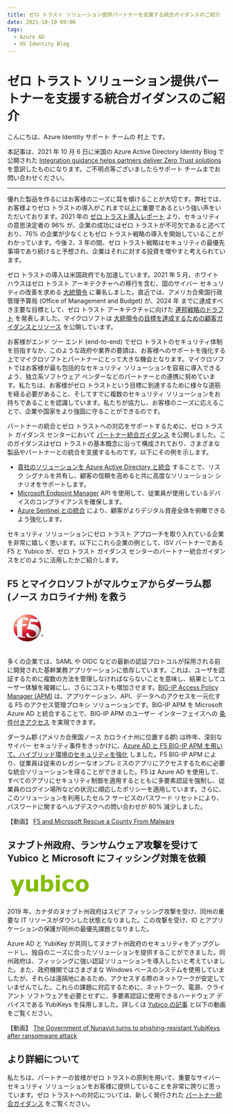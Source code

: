 ```yaml
---
title: ゼロ トラスト ソリューション提供パートナーを支援する統合ガイダンスのご紹介
date: 2021-10-10 09:00
tags:
  - Azure AD
  - US Identity Blog
---
```


# ゼロ トラスト ソリューション提供パートナーを支援する統合ガイダンスのご紹介

こんにちは、Azure Identity サポート チームの 村上 です。

本記事は、2021 年 10 月 6 日に米国の Azure Active Directory Identity Blog で公開された [Integration guidance helps partners deliver Zero Trust solutions](https://techcommunity.microsoft.com/t5/azure-active-directory-identity/integration-guidance-helps-partners-deliver-zero-trust-solutions/ba-p/2810650) を意訳したものになります。ご不明点等ございましたらサポート チームまでお問い合わせください。

---

優れた製品を作るにはお客様のニーズに耳を傾けることが大切です。弊社では、お客様よりゼロ トラストの導入がこれまで以上に重要であるという強い声をいただいております。2021 年の [ゼロ トラスト導入レポート](https://www.microsoft.com/security/blog/2021/07/28/zero-trust-adoption-report-how-does-your-organization-compare/) より、セキュリティの意思決定者の 96% が、企業の成功にはゼロ トラストが不可欠であると述べており、76% の企業が少なくともゼロ トラスト戦略の導入を開始していることがわかっています。今後 2、3 年の間、ゼロ トラスト戦略はセキュリティの最優先事項であり続けると予想され、企業はそれに対する投資を増やすと考えられています。

ゼロ トラストの導入は米国政府でも加速しています。2021 年 5 月、ホワイト ハウスはゼロ トラスト アーキテクチャへの移行を含む、国のサイバー セキュリティの改善を求める [大統領令](https://www.whitehouse.gov/briefing-room/presidential-actions/2021/05/12/executive-order-on-improving-the-nations-cybersecurity/) に署名しました。直近では、アメリカ合衆国行政管理予算局 (Office of Management and Budget) が、2024 年 までに達成すべき主要な目標として、ゼロ トラスト アーキテクチャに向けた [連邦戦略のドラフト](https://www.whitehouse.gov/omb/briefing-room/2021/09/07/office-of-management-and-budget-releases-draft-federal-strategy-for-moving-the-u-s-government-towards-a-zero-trust-architecture/) を発表しました。マイクロソフトは [大統領令の目標を達成するための顧客ガイダンスとリソース](https://www.microsoft.com/en-us/federal/CyberEO.aspx) を公開しています。

お客様がエンド ツー エンド (end-to-end) でゼロ トラストのセキュリティ体制を目指すなか、このような政府や業界の要請は、お客様へのサポートを強化する上でマイクロソフトとパートナーにとって大きな機会となります。マイクロソフトではお客様が最も包括的なセキュリティ ソリューションを容易に導入できるよう、独立系ソフトウェア ベンダーなどのパートナーとの連携に努めています。私たちは、お客様がゼロ トラストという目標に到達するために様々な道筋を経る必要があること、そしてすでに複数のセキュリティ ソリューションをお持ちであることを認識しています。私たちが協力し、お客様のニーズに応えることで、企業や国家をより強固に守ることができるのです。

パートナーの統合とゼロ トラストへの対応をサポートするために、ゼロ トラスト ガイダンス センターにおいて [パートナー統合ガイダンス](https://docs.microsoft.com/ja-jp/security/zero-trust/integrate/overview) を公開しました。このガイダンスはゼロ トラストの基本概念に沿って構成されており、さまざまな製品やパートナーとの統合を支援するものです。以下にその例を示します。

- [貴社のソリューションを Azure Active Directory と統合](https://docs.microsoft.com/ja-jp/security/zero-trust/integrate/identity) することで、リスク シグナルを共有し、顧客の信頼を高めると共に高度なソリューション シナリオをサポートします。
- [Microsoft Endpoint Manager](https://docs.microsoft.com/ja-jp/security/zero-trust/integrate/endpoints#microsoft-endpoint-manager) API を使用して、従業員が使用しているデバイスのコンプライアンスを確保します。
- [Azure Sentinel との統合](https://docs.microsoft.com/ja-jp/security/zero-trust/integrate/visibility-automation-orchestration) により、顧客がよりデジタル資産全体を俯瞰できるよう強化します。

セキュリティ ソリューションにゼロ トラスト アプローチを取り入れている企業を非常に嬉しく思います。以下にこれら企業の例として、ISV パートナーである F5 と Yubico が、ゼロ トラスト ガイダンス センターのパートナー統合ガイダンスをどのように活用したかご紹介します。

## F5 とマイクロソフトがマルウェアからダーラム郡 (ノース カロライナ州) を救う 

![](./integration-guidance-helps-partners-deliver-zero-trust-solutions/F5.png)

多くの企業では、SAML や OIDC などの最新の認証プロトコルが採用される前に開発された基幹業務アプリケーションに依存しています。これは、ユーザを認証するために複数の方法を管理しなければならないことを意味し、結果としてユーザー体験を複雑にし、さらにコストも増加させます。[BIG-IP Access Policy Manager (APM)](https://www.f5.com/products/security/access-policy-manager) は、アプリケーション、API、データへのアクセスを一元化する F5 のアクセス管理プロキシ ソリューションです。BIG-IP APM を Microsoft Azure AD と統合することで、BIG-IP APM のユーザー インターフェイスへの [条件付きアクセス](https://docs.microsoft.com/ja-jp/azure/active-directory/conditional-access/overview) を実現できます。

ダーラム郡 (アメリカ合衆国ノース カロライナ州に位置する郡) は昨年、深刻なサイバー セキュリティ事件をきっかけに、[Azure AD と F5 BIG-IP APM を用いて、ハイブリッド環境のセキュリティを強化](https://techcommunity.microsoft.com/t5/azure-active-directory-identity/durham-county-enhances-security-across-a-hybrid-environment-with/ba-p/1633530) しました。F5 BIG-IP APM により、従業員は従来のレガシーなオンプレミスのアプリにアクセスするために必要な統合ソリューションを得ることができました。F5 は Azure AD を使用して、すべてのアプリにセキュリティ制御を適用するとともに多要素認証を強制し、従業員のログイン場所などの状況に順応したポリシーを適用しています。さらに、このソリューションを利用したセルフ サービスのパスワード リセットにより、パスワードに関するヘルプデスクへの問い合わせが 80% 減少しました。

【動画】 [F5 and Microsoft Rescue a County From Malware](https://www.youtube.com/watch?v=jokwi85vVTA)

## ヌナブト州政府、ランサムウェア攻撃を受けて Yubico と Microsoft にフィッシング対策を依頼

![](./integration-guidance-helps-partners-deliver-zero-trust-solutions/Yubico.png)

2019 年、カナダのヌナブト州政府はスピア フィッシング攻撃を受け、同州の重要な IT リソースがダウンした状態となりました。この攻撃を受け、ID とアプリケーションの保護が同州の最優先課題となりました。

Azure AD と YubiKey が共同してヌナブト州政府のセキュリティをアップグレードし、独自のニーズに合ったソリューションを提供することができました。同州政府は、フィッシングに強い認証ソリューションを導入したいと考えていました。また、政府機関ではさまざまな Windows ベースのシステムを使用していましたが、それらは遠隔地にあるため、アクセスする際のネットワークが安定していませんでした。これらの課題に対応するために、ネットワーク、電源、クライアント ソフトウェアを必要とせずに、多要素認証に使用できるハードウェア デバイスである YubiKeys を採用しました。詳しくは [Yubico の記事](https://www.yubico.com/resources/reference-customers/government-of-nunavut/) と以下の動画をご覧ください。

【動画】 [The Government of Nunavut turns to phishing-resistant YubiKeys after ransomware attack](https://www.youtube.com/watch?v=BmdlVrepPhg)

## より詳細について

私たちは、パートナーの皆様がゼロ トラストの原則を用いて、重要なサイバーセキュリティ ソリューションをお客様に提供していることを非常に誇りに思っています。ゼロ トラストへの対応については、新しく発行された [パートナー統合ガイダンス](https://docs.microsoft.com/ja-jp/security/zero-trust/integrate/overview) をご覧ください。
